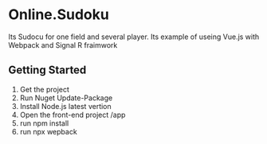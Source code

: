 # Online.Sudoku
Its Sudocu for one field and several player. Its example of useing Vue.js with Webpack and Signal R fraimwork

## Getting Started
1. Get the project
2. Run Nuget Update-Package
3. Install Node.js latest vertion
4. Open the front-end project /app
5. run npm install
6. run npx wepback
